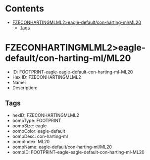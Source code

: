



Contents
========

* [FZECONHARTINGMLML2>eagle-default/con-harting-ml/ML20](#fzeconhartingmlml2eagle-defaultcon-harting-mlml20)
	* [Tags](#tags)

# FZECONHARTINGMLML2>eagle-default/con-harting-ml/ML20

- ID: FOOTPRINT-eagle-eagle-default-con-harting-ml-ML20
- Hex ID: FZECONHARTINGMLML2
- Name: 
- Description: 

## Tags

- hexID: FZECONHARTINGMLML2
- oompType: FOOTPRINT
- oompSize: eagle
- oompColor: eagle-default
- oompDesc: con-harting-ml
- oompIndex: ML20
- oompName: eagle-default/con-harting-ml/ML20
- oompID: FOOTPRINT-eagle-eagle-default-con-harting-ml-ML20
